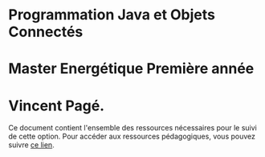 # Programmation Java et Objets Connectés
# Master Energétique Première année
# Vincent Pagé.

Ce document contient l'ensemble des ressources nécessaires pour le suivi de cette option. Pour accéder aux ressources pédagogiques,
vous pouvez suivre [ce lien](Cours/README.md).
